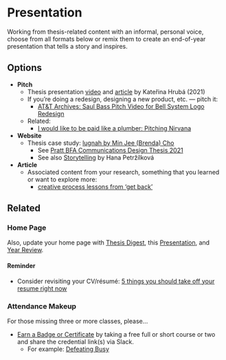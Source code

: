 # Presentation

Working from thesis-related content with an informal, personal voice, choose from all formats below or remix them to create an end-of-year presentation that tells a story and inspires.

## Options

- **Pitch**
  - Thesis presentation [video](https://english-for-designers-vskk.wistia.com/medias/juikgsr95j) and [article](https://github.com/hruba/english-for-designers/blob/main/09-summary-details/thesis-summary-details.md) by Kateřina Hrubá (2021)
  - If you’re doing a redesign, designing a new product, etc. — pitch it:
    - [AT&T Archives: Saul Bass Pitch Video for Bell System Logo Redesign](https://www.youtube.com/watch?v=xKu2de0yCJI)
  - Related:
    - [I would like to be paid like a plumber: Pitching Nirvana](https://news.lettersofnote.com/p/nirvana)
- **Website**
  - Thesis case study: [lugnah by Min Jee (Brenda) Cho](https://www.brendaminjeecho.com/work/lugnah)
    - See [Pratt BFA Communications Design Thesis 2021](http://bfacomdthesis.pratt.edu)
    - See also [Storytelling](https://petrzilkovah.github.io/english-for-designers/06-storytelling/) by Hana Petržílková
- **Article**
  - Associated content from your research, something that you learned or want to explore more:
    - [creative process lessons from ‘get back’](https://bradfrost.com/blog/post/creative-process-lessons-from-get-back/)

## Related

### Home Page

Also, update your home page with [Thesis Digest](10-thesis-digest.md), this [Presentation](11-presentation.md), and [Year Review](year-review.md).

#### Reminder

- Consider revisiting your CV/résumé: [5 things you should take off your resume right now](https://www.fastcompany.com/90735286/5-things-you-should-take-off-your-resume-right-now)

### Attendance Makeup

For those missing three or more classes, please…

- [Earn a Badge or Certificate](https://thegymnasium.com/courses) by taking a free full or short course or two and share the credential link(s) via Slack.
  - For example: [Defeating Busy](https://thegymnasium.com/courses/GYM/001/0/about)
